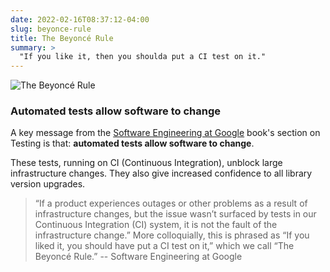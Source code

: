```yaml
---
date: 2022-02-16T08:37:12-04:00
slug: beyonce-rule
title: The Beyoncé Rule
summary: >
  "If you like it, then you shoulda put a CI test on it."
---
```


![The Beyoncé Rule](/img/posts/if-you-like-it-then-you-shoulda-put-a-ci-test-on-it.jpg)

### Automated tests allow software to change

A key message from the [Software Engineering at Google](https://www.oreilly.com/library/view/software-engineering-at/9781492082781/) book's section on Testing is that: **automated tests allow software to change**.

These tests, running on CI (Continuous Integration), unblock large infrastructure changes.
They also give increased confidence to all library version upgrades.

> “If a product experiences outages or other problems as a result of infrastructure changes, but the issue wasn’t surfaced by tests in our Continuous Integration (CI) system, it is not the fault of the infrastructure change.”
> More colloquially, this is phrased as “If you liked it, you should have put a CI test on it,” which we call “The Beyoncé Rule.”
> -- Software Engineering at Google
